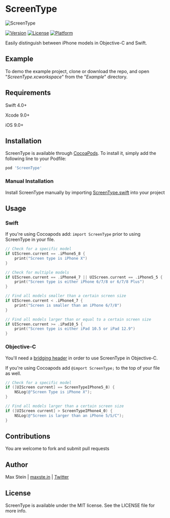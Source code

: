 # ScreenType

![ScreenType](/ScreenType.gif "ScreenType")

[![Version](https://img.shields.io/cocoapods/v/ScreenType.svg?style=flat)](http://cocoapods.org/pods/ScreenType)
[![License](https://img.shields.io/cocoapods/l/ScreenType.svg?style=flat)](http://cocoapods.org/pods/ScreenType)
[![Platform](https://img.shields.io/cocoapods/p/ScreenType.svg?style=flat)](http://cocoapods.org/pods/ScreenType)

Easily distinguish between iPhone models in Objective-C and Swift.

## Example

To demo the example project, clone or download the repo, and open "*ScreenType.xcworkspace*" from the "*Example*" directory.

## Requirements

Swift 4.0+

Xcode 9.0+

iOS 9.0+

## Installation

ScreenType is available through [CocoaPods](https://cocoapods.org/pods/ScreenType). To install
it, simply add the following line to your Podfile:

```ruby
pod 'ScreenType'
```

### Manual Installation

Install ScreenType manually by importing [ScreenType.swift](https://github.com/allgamesallfree/ScreenType/blob/master/ScreenType/Classes/ScreenType.swift) into your project

## Usage

### Swift

If you're using Cocoapods add: `import ScreenType` prior to using ScreenType in your file.

```Swift
// Check for a specific model
if UIScreen.current == .iPhone5_8 {
    print("Screen type is iPhone X")
}

// Check for multiple models
if UIScreen.current == .iPhone4_7 || UIScreen.current == .iPhone5_5 {
    print("Screen type is either iPhone 6/7/8 or 6/7/8 Plus")
}

// Find all models smaller than a certain screen size
if UIScreen.current < .iPhone4_7 {
    print("Screen is smaller than an iPhone 6/7/8")
}

// Find all models larger than or equal to a certain screen size
if UIScreen.current >= .iPad10_5 {
    print("Screen type is either iPad 10.5 or iPad 12.9")
}

```

### Objective-C

You'll need a [bridging header](https://www.hackingwithswift.com/example-code/language/how-to-create-an-objective-c-bridging-header-to-use-code-in-swift) in order to use ScreenType in Objective-C. 

If you're using Cocoapods add `@import ScreenType;` to the top of your file as well.

```Objective-C
// Check for a specific model
if ([UIScreen current] == ScreenTypeIPhone5_8) {
    NSLog(@"Screen Type is iPhone X");
}

// Find all models larger than a certain screen size
if ([UIScreen current] > ScreenTypeIPhone4_0) {
    NSLog(@"Screen is larger than an iPhone 5/S/C");
}
```

## Contributions

You are welcome to fork and submit pull requests

## Author

Max Stein | [maxste.in](https://maxste.in) | [Twitter](https://twitter.com/maxsteinapps)

## License

ScreenType is available under the MIT license. See the LICENSE file for more info.
